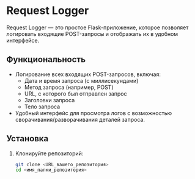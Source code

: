 # Request Logger

Request Logger — это простое Flask-приложение, которое позволяет логировать входящие POST-запросы и отображать их в удобном интерфейсе.

## Функциональность

- Логирование всех входящих POST-запросов, включая:
  - Дата и время запроса (с миллисекундами)
  - Метод запроса (например, POST)
  - URL, с которого был отправлен запрос
  - Заголовки запроса
  - Тело запроса
- Удобный интерфейс для просмотра логов с возможностью сворачивания/разворачивания деталей запроса.

## Установка

1. Клонируйте репозиторий:

   ```bash
   git clone <URL_вашего_репозитория>
   cd <имя_папки_репозитория>